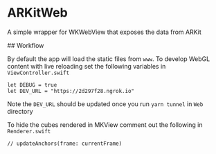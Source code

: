 # ARKitWeb

A simple wrapper for WKWebView that exposes the data from ARKit

## Workflow

By default the app will load the static files from `www`. To develop WebGL content with live reloading set the following variables in `ViewController.swift`

```
let DEBUG = true
let DEV_URL = "https://2d297f28.ngrok.io"
```

Note the `DEV_URL` should be updated once you run `yarn tunnel` in `Web` directory

To hide the cubes rendered in MKView comment out the following in `Renderer.swift`

```
// updateAnchors(frame: currentFrame)
```
